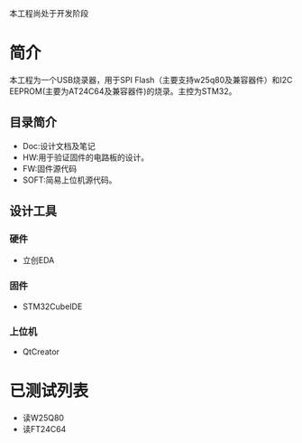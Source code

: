 本工程尚处于开发阶段

# 简介

本工程为一个USB烧录器，用于SPI Flash（主要支持w25q80及兼容器件）和I2C EEPROM(主要为AT24C64及兼容器件)的烧录。主控为STM32。

## 目录简介

* Doc:设计文档及笔记
* HW:用于验证固件的电路板的设计。
* FW:固件源代码
* SOFT:简易上位机源代码。



## 设计工具

### 硬件

* 立创EDA

### 固件

* STM32CubeIDE

### 上位机

* QtCreator

# 已测试列表

* 读W25Q80
* 读FT24C64
